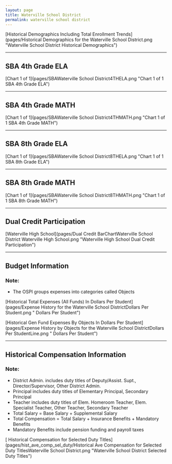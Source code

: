 ```yaml
---
layout: page
title: Waterville School District
permalink: waterville school district
---
```



[Historical Demographics Including Total Enrollment Trends](pages/Historical Demographics for the Waterville School District.png "Waterville School District Historical Demographics")

___

## SBA 4th Grade ELA

[Chart 1 of 1](pages/SBAWaterville School District4THELA.png "Chart 1 of 1 SBA 4th Grade ELA")


___

## SBA 4th Grade MATH

[Chart 1 of 1](pages/SBAWaterville School District4THMATH.png "Chart 1 of 1 SBA 4th Grade MATH")


___

## SBA 8th Grade ELA

[Chart 1 of 1](pages/SBAWaterville School District8THELA.png "Chart 1 of 1 SBA 8th Grade ELA")


___

## SBA 8th Grade MATH

[Chart 1 of 1](pages/SBAWaterville School District8THMATH.png "Chart 1 of 1 SBA 8th Grade MATH")


___

## Dual Credit Participation

[Waterville High School](pages/Dual Credit BarChartWaterville School District Waterville High School.png "Waterville High School Dual Credit Participation")


___

## Budget Information
### Note:
- The OSPI groups expenses into categories called Objects

[Historical Total Expenses (All Funds) In Dollars Per Student](pages/Expense History for the Waterville School DistrictDollars Per Student.png " Dollars Per Student")

[Historical Gen Fund Expenses By Objects In Dollars Per Student](pages/Expense History by Objects for the Waterville School DistrictDollars Per StudentLine.png " Dollars Per Student")


___

## Historical Compensation Information
### Note:
- District Admin. includes duty titles of Deputy/Assist. Supt., Director/Supervisor, Other District Admin.
- Principal includes duty titles of Elementary Principal, Secondary Principal
- Teacher includes duty titles of Elem. Homeroom Teacher, Elem. Specialist Teacher, Other Teacher, Secondary Teacher
- Total Salary = Base Salary + Supplemental Salary
- Total Compensation = Total Salary + Insurance Benefits + Mandatory Benefits
- Mandatory Benefits include pension funding and payroll taxes

[ Historical Compensation for Selected Duty Titles](pages/hist_ave_comp_sel_duty/Historical Ave Compensation for Selected Duty TitlesWaterville School District.png "Waterville School District Selected Duty Titles")

